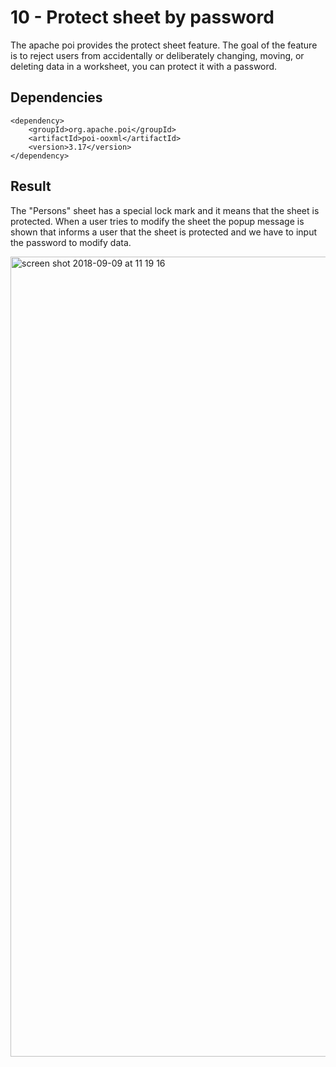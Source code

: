 # 10 - Protect sheet by password

The apache poi provides the protect sheet feature. The goal of the feature is to reject users from accidentally or deliberately changing, moving, or deleting data in a worksheet, you can protect it with a password.

## Dependencies

```
<dependency>
    <groupId>org.apache.poi</groupId>
    <artifactId>poi-ooxml</artifactId>
    <version>3.17</version>
</dependency>
```
## Result

The "Persons" sheet has a special lock mark and it means that the sheet is protected. When a user tries to modify the sheet the popup message is shown that informs a user that the sheet is protected and we have to input the password to modify data. 

<img width="1280" alt="screen shot 2018-09-09 at 11 19 16" src="https://user-images.githubusercontent.com/5372875/45263072-299fe580-b423-11e8-8151-3a994cab86b6.png">
